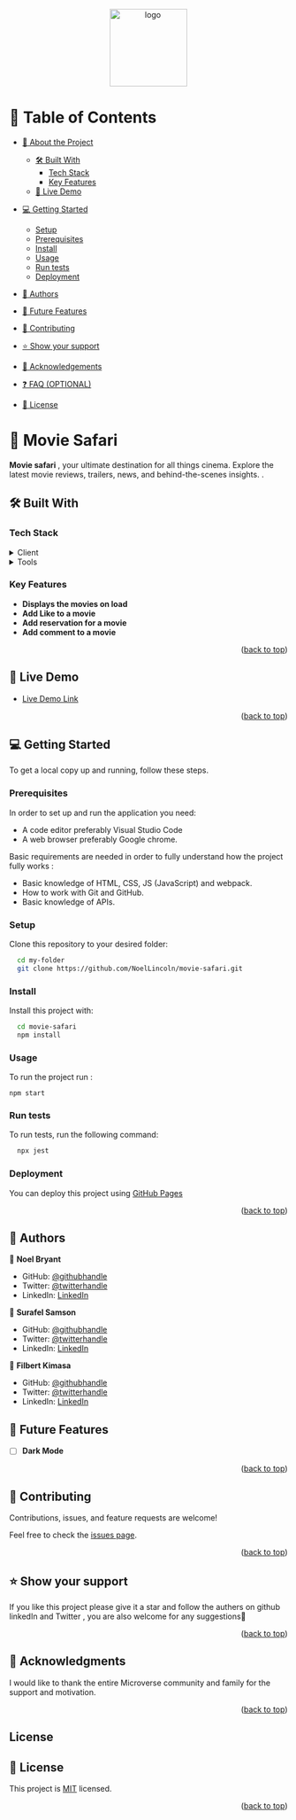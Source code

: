 <a name="readme-top"></a>

<div align="center">

  <img src="https://github.com/NoelLincoln/movie-safari/assets/43038485/201387d0-cb3a-4331-99d3-f5e477807727" alt="logo" width="140"/>

</div>

<!-- TABLE OF CONTENTS -->

# 📗 Table of Contents

- [📖 About the Project](#about-project)

  - [🛠 Built With](#built-with)
    - [Tech Stack](#tech-stack)
    - [Key Features](#key-features)
  - [🚀 Live Demo](#live-demo)


- [💻 Getting Started](#getting-started)
  - [Setup](#setup)
  - [Prerequisites](#prerequisites)
  - [Install](#install)
  - [Usage](#usage)
  - [Run tests](#run-tests)
  - [Deployment](#deployment)
- [👥 Authors](#authors)
- [🔭 Future Features](#future-features)
- [🤝 Contributing](#contributing)
- [⭐️ Show your support](#support)
- [🙏 Acknowledgements](#acknowledgements)
- [❓ FAQ (OPTIONAL)](#faq)
- [📝 License](#license)

<!-- PROJECT DESCRIPTION -->

# 📖 Movie Safari <a name="about-project"></a>

**Movie safari** , your ultimate destination for all things cinema. Explore the latest movie reviews, trailers, news, and behind-the-scenes insights.
.

## 🛠 Built With <a name="built-with"></a>

### Tech Stack <a name="tech-stack"></a>

<details>
  <summary>Client</summary>
  <ul>
    <li>HTML</li>
    <li>CSS</li>
    <li>Javascript</li>
  </ul>
</details>

<details>
  <summary>Tools</summary>
  <ul>
    <li>Visual studio code</li>
    <li>Postman</li>
    
  </ul>
</details>

<!-- Features -->

### Key Features <a name="key-features"></a>

- **Displays the movies on load**
- **Add Like to a movie**
- **Add reservation for a movie**
- **Add comment to a movie**

<p align="right">(<a href="#readme-top">back to top</a>)</p>

<!-- LIVE DEMO -->

## 🚀 Live Demo <a name="live-demo"></a>

- [Live Demo Link](https://noellincoln.github.io/movie-safari/)

<p align="right">(<a href="#readme-top">back to top</a>)</p>
<!-- GETTING STARTED -->

## 💻 Getting Started <a name="getting-started"></a>

To get a local copy up and running, follow these steps.

### Prerequisites

In order to set up and run the application you need:

- A code editor preferably Visual Studio Code
- A web browser preferably Google chrome.

Basic requirements are needed in order to fully understand how the project fully works :

- Basic knowledge of HTML, CSS, JS (JavaScript) and webpack.
- How to work with Git and GitHub.
- Basic knowledge of APIs.

### Setup

Clone this repository to your desired folder:

```sh
  cd my-folder
  git clone https://github.com/NoelLincoln/movie-safari.git
```

### Install

Install this project with:

```sh
  cd movie-safari
  npm install
```

### Usage

To run the project run :

    npm start

### Run tests

To run tests, run the following command:

```sh
  npx jest
```

### Deployment

You can deploy this project using [GitHub Pages](https://pages.github.com/)

<p align="right">(<a href="#readme-top">back to top</a>)</p>

<!-- AUTHORS -->

## 👥 Authors <a name="authors"></a>

👤 **Noel Bryant**

- GitHub: [@githubhandle](https://github.com/NoelLincoln)
- Twitter: [@twitterhandle](https://twitter.com/NoelLincoln)
- LinkedIn: [LinkedIn](https://www.linkedin.com/in/noel-bryant/)

👤 **Surafel Samson**

- GitHub: [@githubhandle](https://github.com/Surafels)
- Twitter: [@twitterhandle](https://twitter.com/surafelsamson2)
- LinkedIn: [LinkedIn](https://www.linkedin.com/in/surafel-samson-4b2635267/)

👤 **Filbert Kimasa**

- GitHub: [@githubhandle](https://github.com/FilbertKimasa)
- Twitter: [@twitterhandle](https://twitter.com/filbertdan67)
- LinkedIn: [LinkedIn](https://www.linkedin.com/in/filbert-daniel-32b118143)

## 🔭 Future Features <a name="future-features"></a>

- [ ] **Dark Mode**

<p align="right">(<a href="#readme-top">back to top</a>)</p>

<!-- LIVE DEMO -->

<!-- CONTRIBUTING -->

## 🤝 Contributing <a name="contributing"></a>

Contributions, issues, and feature requests are welcome!

Feel free to check the [issues page](https://github.com/NoelLincoln/movie-safari/issues).

<p align="right">(<a href="#readme-top">back to top</a>)</p>

<!-- SUPPORT -->

## ⭐️ Show your support <a name="support"></a>

If you like this project please give it a star and follow the authers on github linkedIn and Twitter
, you are also welcome for any suggestions🙏

<p align="right">(<a href="#readme-top">back to top</a>)</p>

<!-- ACKNOWLEDGEMENTS -->

## 🙏 Acknowledgments <a name="acknowledgements"></a>

I would like to thank the entire Microverse community and family for the support and motivation.

<p align="right">(<a href="#readme-top">back to top</a>)</p>

## License

<!-- LICENSE -->

## 📝 License <a name="license"></a>

This project is [MIT](./LICENSE) licensed.

<p align="right">(<a href="#readme-top">back to top</a>)</p>

